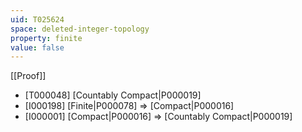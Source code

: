 ```yaml
---
uid: T025624
space: deleted-integer-topology
property: finite
value: false
---
```

[[Proof]]

* [T000048] [Countably Compact|P000019]
* [I000198] [Finite|P000078] => [Compact|P000016]
* [I000001] [Compact|P000016] => [Countably Compact|P000019]

